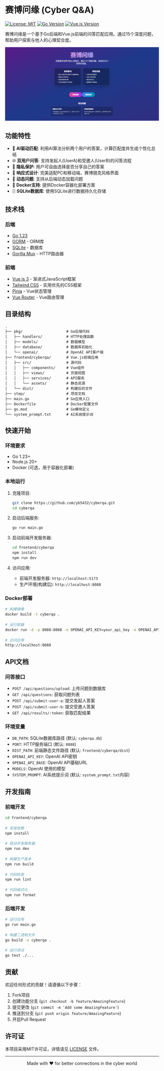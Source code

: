 # 赛博问缘 (Cyber Q&A)

[![License: MIT](https://img.shields.io/badge/License-MIT-yellow.svg)](https://opensource.org/licenses/MIT)
[![Go Version](https://img.shields.io/badge/go-1.23-blue.svg)](https://golang.org/dl/)
[![Vue.js Version](https://img.shields.io/badge/vue.js-3.x-brightgreen.svg)](https://vuejs.org/)

赛博问缘是一个基于Go后端和Vue.js前端的问答匹配应用。通过15个深度问题，帮助用户探索与他人的心理契合度。

![赛博问缘界面](frontend/cyberqa/public/screenshot.png)

## 功能特性

- 🤖 **AI驱动匹配**: 利用AI算法分析两个用户的答案，计算匹配度并生成个性化总结
- 🌐 **双用户问答**: 支持发起人(UserA)和受邀人(UserB)的问答流程
- 🔐 **隐私保护**: 用户可自由选择是否分享自己的答案
- 📱 **响应式设计**: 完美适配PC和移动端，赛博朋克风格界面
- 🔄 **动态问题**: 支持从后端动态加载问题
- 🐳 **Docker支持**: 提供Docker容器化部署方案
- 🗄️ **SQLite数据库**: 使用SQLite进行数据持久化存储

## 技术栈

### 后端
- [Go 1.23](https://golang.org/)
- [GORM](https://gorm.io/) - ORM库
- [SQLite](https://www.sqlite.org/) - 数据库
- [Gorilla Mux](https://github.com/gorilla/mux) - HTTP路由器

### 前端
- [Vue.js 3](https://vuejs.org/) - 渐进式JavaScript框架
- [Tailwind CSS](https://tailwindcss.com/) - 实用优先的CSS框架
- [Pinia](https://pinia.vuejs.org/) - Vue状态管理
- [Vue Router](https://router.vuejs.org/) - Vue路由管理

## 目录结构

```
.
├── pkg/                    # Go后端代码
│   ├── handlers/           # HTTP处理函数
│   ├── models/             # 数据模型
│   ├── database/           # 数据库初始化
│   └── openai/             # OpenAI API客户端
├── frontend/cyberqa/       # Vue.js前端应用
│   ├── src/                # 源代码
│   │   ├── components/     # Vue组件
│   │   ├── views/          # 页面视图
│   │   ├── services/       # API服务
│   │   └── assets/         # 静态资源
│   └── dist/               # 构建后的文件
├── step/                   # 项目文档
├── main.go                 # Go应用入口
├── Dockerfile              # Docker配置文件
├── go.mod                  # Go模块定义
└── system_prompt.txt       # AI系统提示词
```

## 快速开始

### 环境要求

- Go 1.23+
- Node.js 20+
- Docker (可选，用于容器化部署)

### 本地运行

1. 克隆项目:
   ```bash
   git clone https://github.com/yb5432/cyberqa.git
   cd cyberqa
   ```

2. 启动后端服务:
   ```bash
   go run main.go
   ```

3. 启动前端开发服务器:
   ```bash
   cd frontend/cyberqa
   npm install
   npm run dev
   ```

4. 访问应用:
   - 前端开发服务器: `http://localhost:5173`
   - 生产环境(构建后): `http://localhost:8088`

### Docker部署

```bash
# 构建镜像
docker build -t cyberqa .

# 运行容器
docker run -d -p 8088:8088 -e OPENAI_API_KEY=your_api_key -e OPENAI_API_BASE=your_api_base -e MODELS=model_name --name cyberqa-app cyberqa

# 访问应用
http://localhost:8088
```

## API文档

### 问答接口

- `POST /api/questions/upload`: 上传问题到数据库
- `GET /api/questions`: 获取问题列表
- `POST /api/submit-user-a`: 提交发起人答案
- `POST /api/submit-user-b`: 提交受邀人答案
- `GET /api/results/:token`: 获取匹配结果

### 环境变量

- `DB_PATH`: SQLite数据库路径 (默认: `cyberqa.db`)
- `PORT`: HTTP服务端口 (默认: `8088`)
- `DIST_PATH`: 前端静态文件路径 (默认: `frontend/cyberqa/dist`)
- `OPENAI_API_KEY`: OpenAI API密钥
- `OPENAI_API_BASE`: OpenAI API基础URL
- `MODELS`: OpenAI 使用的模型 
- `SYSTEM_PROMPT`: AI系统提示词 (默认: `system_prompt.txt`内容)

## 开发指南

### 前端开发

```bash
cd frontend/cyberqa

# 安装依赖
npm install

# 启动开发服务器
npm run dev

# 构建生产版本
npm run build

# 代码检查
npm run lint

# 代码格式化
npm run format
```

### 后端开发

```bash
# 运行应用
go run main.go

# 构建二进制文件
go build -o cyberqa .

# 运行测试
go test ./...
```

## 贡献

欢迎任何形式的贡献！请遵循以下步骤：

1. Fork项目
2. 创建功能分支 (`git checkout -b feature/AmazingFeature`)
3. 提交更改 (`git commit -m 'Add some AmazingFeature'`)
4. 推送到分支 (`git push origin feature/AmazingFeature`)
5. 开启Pull Request

## 许可证

本项目采用MIT许可证，详情请见 [LICENSE](LICENSE) 文件。

---

<p align="center">Made with ❤️ for better connections in the cyber world</p>
